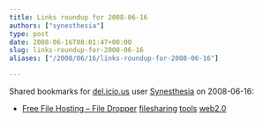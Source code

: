 ```yaml
---
title: Links roundup for 2008-06-16
authors: ["synesthesia"]
type: post
date: 2008-06-16T08:01:47+00:00
slug: links-roundup-for-2008-06-16 
aliases: ["/2008/06/16/links-roundup-for-2008-06-16"]

---
```

Shared bookmarks for [del.icio.us][1] user [Synesthesia][2] on 2008-06-16:

  * [Free File Hosting &#8211; File Dropper][3] 
    [filesharing][4] [tools][5] [web2.0][6] </li> </ul>

 [1]: https://del.icio.us/
 [2]: https://del.icio.us/synesthesia
 [3]: https://www.filedropper.com/
 [4]: https://del.icio.us/synesthesia/filesharing
 [5]: https://del.icio.us/synesthesia/tools
 [6]: https://del.icio.us/synesthesia/web2.0